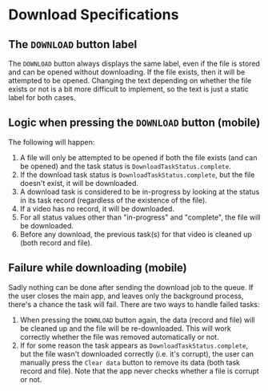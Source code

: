 # Download Specifications

## The `DOWNLOAD` button label

The `DOWNLOAD` button always displays the same label, even if the file is stored and can be opened without downloading.
If the file exists, then it will be attempted to be opened. Changing the text depending on whether the file exists or not
is a bit more difficult to implement, so the text is just a static label for both cases.

## Logic when pressing the `DOWNLOAD` button (mobile)

The following will happen:

1. A file will only be attempted to be opened if both the file exists (and can be opened) and the task status is `DownloadTaskStatus.complete`.
2. If the download task status is `DownloadTaskStatus.complete`, but the file doesn't exist, it will be downloaded.
3. A download task is considered to be in-progress by looking at the status in its task record (regardless of the existence of the file).
4. If a video has no record, it will be downloaded.
5. For all status values other than "in-progress" and "complete", the file will be downloaded.
6. Before any download, the previous task(s) for that video is cleaned up (both record and file).

## Failure while downloading (mobile)

Sadly nothing can be done after sending the download job to the queue. If the user closes the main app, and leaves only the background process, there's a chance the task will fail. There are two ways to handle failed tasks:

1. When pressing the `DOWNLOAD` button again, the data (record and file) will be cleaned up and the file will be re-downloaded. This will work correctly whether the file was removed automatically or not.
2. If for some reason the task appears as `DownloadTaskStatus.complete`, but the file wasn't downloaded correctly (i.e. it's corrupt), the user can manually press the `Clear data` button to remove its data (both task record and file). Note that the app never checks whether a file is corrupt or not.
